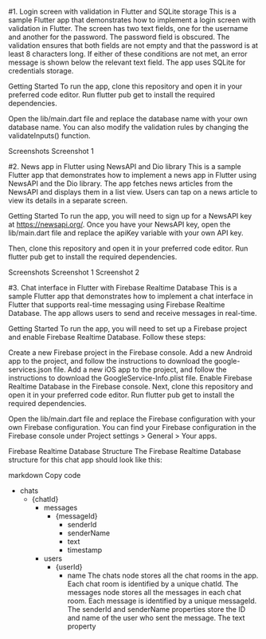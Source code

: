 #1. Login screen with validation in Flutter and SQLite storage
This is a sample Flutter app that demonstrates how to implement a login screen with validation in Flutter. The screen has two text fields, one for the username and another for the password. The password field is obscured. The validation ensures that both fields are not empty and that the password is at least 8 characters long. If either of these conditions are not met, an error message is shown below the relevant text field. The app uses SQLite for credentials storage.

Getting Started
To run the app, clone this repository and open it in your preferred code editor. Run flutter pub get to install the required dependencies.

Open the lib/main.dart file and replace the database name with your own database name. You can also modify the validation rules by changing the validateInputs() function.

Screenshots
Screenshot 1

#2. News app in Flutter using NewsAPI and Dio library
This is a sample Flutter app that demonstrates how to implement a news app in Flutter using NewsAPI and the Dio library. The app fetches news articles from the NewsAPI and displays them in a list view. Users can tap on a news article to view its details in a separate screen.

Getting Started
To run the app, you will need to sign up for a NewsAPI key at https://newsapi.org/. Once you have your NewsAPI key, open the lib/main.dart file and replace the apiKey variable with your own API key.

Then, clone this repository and open it in your preferred code editor. Run flutter pub get to install the required dependencies.

Screenshots
Screenshot 1
Screenshot 2

#3. Chat interface in Flutter with Firebase Realtime Database
This is a sample Flutter app that demonstrates how to implement a chat interface in Flutter that supports real-time messaging using Firebase Realtime Database. The app allows users to send and receive messages in real-time.

Getting Started
To run the app, you will need to set up a Firebase project and enable Firebase Realtime Database. Follow these steps:

Create a new Firebase project in the Firebase console.
Add a new Android app to the project, and follow the instructions to download the google-services.json file.
Add a new iOS app to the project, and follow the instructions to download the GoogleService-Info.plist file.
Enable Firebase Realtime Database in the Firebase console.
Next, clone this repository and open it in your preferred code editor. Run flutter pub get to install the required dependencies.

Open the lib/main.dart file and replace the Firebase configuration with your own Firebase configuration. You can find your Firebase configuration in the Firebase console under Project settings > General > Your apps.

Firebase Realtime Database Structure
The Firebase Realtime Database structure for this chat app should look like this:

markdown
Copy code
- chats
  - {chatId}
    - messages
      - {messageId}
        - senderId
        - senderName
        - text
        - timestamp
    - users
      - {userId}
        - name
The chats node stores all the chat rooms in the app. Each chat room is identified by a unique chatId. The messages node stores all the messages in each chat room. Each message is identified by a unique messageId. The senderId and senderName properties store the ID and name of the user who sent the message. The text property